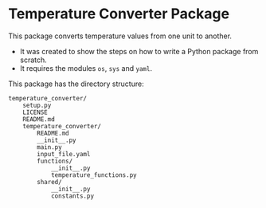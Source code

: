 # Temperature Converter Package

This package converts temperature values from one unit to another.

- It was created to show the steps on how to write a Python package from scratch.
- It requires the modules `os`, `sys` and `yaml`.


This package has the directory structure:

```
temperature_converter/
    setup.py
    LICENSE
    README.md
    temperature_converter/
        README.md
        __init__.py
        main.py
        input_file.yaml
        functions/
            __init__.py
            temperature_functions.py
        shared/
            __init__.py
            constants.py
```
